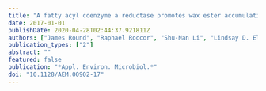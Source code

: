 ```yaml
---
title: "A fatty acyl coenzyme a reductase promotes wax ester accumulation in"
date: 2017-01-01
publishDate: 2020-04-28T02:44:37.921811Z
authors: ["James Round", "Raphael Roccor", "Shu-Nan Li", "Lindsay D. Eltis"]
publication_types: ["2"]
abstract: ""
featured: false
publication: "*Appl. Environ. Microbiol.*"
doi: "10.1128/AEM.00902-17"
---
```


